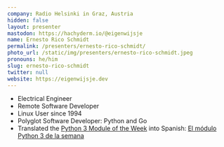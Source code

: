```yaml
---
company: Radio Helsinki in Graz, Austria
hidden: false
layout: presenter
mastodon: https://hachyderm.io/@eigenwijsje
name: Ernesto Rico Schmidt
permalink: /presenters/ernesto-rico-schmidt/
photo_url: /static/img/presenters/ernesto-rico-schmidt.jpeg
pronouns: he/him
slug: ernesto-rico-schmidt
twitter: null
website: https://eigenwijsje.dev
---
```


- Electrical Engineer
- Remote Software Developer
- Linux User since 1994
- Polyglot Software Developer: Python and Go
- Translated the [Python 3 Module of the Week](https://pymotw.com/3/) into Spanish: [El módulo Python 3 de la semana](https://rico-schmidt.name/pymotw-3/)
